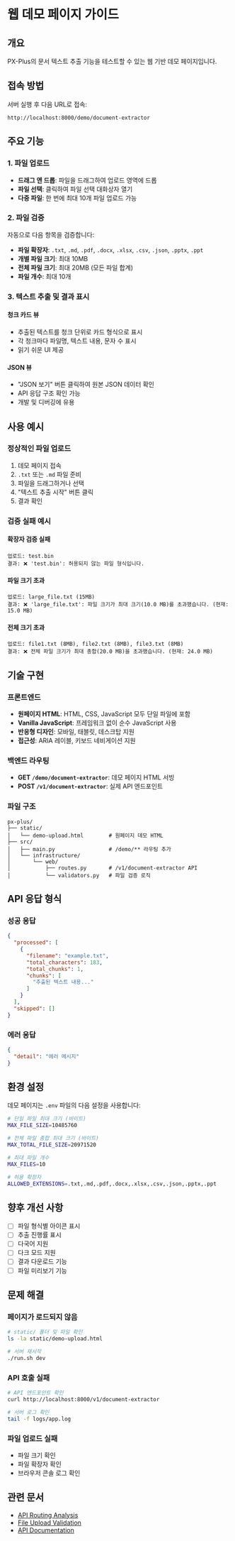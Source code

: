 # 웹 데모 페이지 가이드

## 개요

PX-Plus의 문서 텍스트 추출 기능을 테스트할 수 있는 웹 기반 데모 페이지입니다.

## 접속 방법

서버 실행 후 다음 URL로 접속:

```
http://localhost:8000/demo/document-extractor
```

## 주요 기능

### 1. 파일 업로드
- **드래그 앤 드롭**: 파일을 드래그하여 업로드 영역에 드롭
- **파일 선택**: 클릭하여 파일 선택 대화상자 열기
- **다중 파일**: 한 번에 최대 10개 파일 업로드 가능

### 2. 파일 검증
자동으로 다음 항목을 검증합니다:

- **파일 확장자**: `.txt`, `.md`, `.pdf`, `.docx`, `.xlsx`, `.csv`, `.json`, `.pptx`, `.ppt`
- **개별 파일 크기**: 최대 10MB
- **전체 파일 크기**: 최대 20MB (모든 파일 합계)
- **파일 개수**: 최대 10개

### 3. 텍스트 추출 및 결과 표시

#### 청크 카드 뷰
- 추출된 텍스트를 청크 단위로 카드 형식으로 표시
- 각 청크마다 파일명, 텍스트 내용, 문자 수 표시
- 읽기 쉬운 UI 제공

#### JSON 뷰
- "JSON 보기" 버튼 클릭하여 원본 JSON 데이터 확인
- API 응답 구조 확인 가능
- 개발 및 디버깅에 유용

## 사용 예시

### 정상적인 파일 업로드

1. 데모 페이지 접속
2. `.txt` 또는 `.md` 파일 준비
3. 파일을 드래그하거나 선택
4. "텍스트 추출 시작" 버튼 클릭
5. 결과 확인

### 검증 실패 예시

#### 확장자 검증 실패
```
업로드: test.bin
결과: ❌ 'test.bin': 허용되지 않는 파일 형식입니다.
```

#### 파일 크기 초과
```
업로드: large_file.txt (15MB)
결과: ❌ 'large_file.txt': 파일 크기가 최대 크기(10.0 MB)를 초과했습니다. (현재: 15.0 MB)
```

#### 전체 크기 초과
```
업로드: file1.txt (8MB), file2.txt (8MB), file3.txt (8MB)
결과: ❌ 전체 파일 크기가 최대 총합(20.0 MB)을 초과했습니다. (현재: 24.0 MB)
```

## 기술 구현

### 프론트엔드
- **원페이지 HTML**: HTML, CSS, JavaScript 모두 단일 파일에 포함
- **Vanilla JavaScript**: 프레임워크 없이 순수 JavaScript 사용
- **반응형 디자인**: 모바일, 태블릿, 데스크탑 지원
- **접근성**: ARIA 레이블, 키보드 네비게이션 지원

### 백엔드 라우팅
- **GET `/demo/document-extractor`**: 데모 페이지 HTML 서빙
- **POST `/v1/document-extractor`**: 실제 API 엔드포인트

### 파일 구조
```
px-plus/
├── static/
│   └── demo-upload.html        # 원페이지 데모 HTML
├── src/
│   ├── main.py                 # /demo/** 라우팅 추가
│   └── infrastructure/
│       └── web/
│           ├── routes.py       # /v1/document-extractor API
│           └── validators.py   # 파일 검증 로직
```

## API 응답 형식

### 성공 응답
```json
{
  "processed": [
    {
      "filename": "example.txt",
      "total_characters": 183,
      "total_chunks": 1,
      "chunks": [
        "추출된 텍스트 내용..."
      ]
    }
  ],
  "skipped": []
}
```

### 에러 응답
```json
{
  "detail": "에러 메시지"
}
```

## 환경 설정

데모 페이지는 `.env` 파일의 다음 설정을 사용합니다:

```bash
# 단일 파일 최대 크기 (바이트)
MAX_FILE_SIZE=10485760

# 전체 파일 총합 최대 크기 (바이트)
MAX_TOTAL_FILE_SIZE=20971520

# 최대 파일 개수
MAX_FILES=10

# 허용 확장자
ALLOWED_EXTENSIONS=.txt,.md,.pdf,.docx,.xlsx,.csv,.json,.pptx,.ppt
```

## 향후 개선 사항

- [ ] 파일 형식별 아이콘 표시
- [ ] 추출 진행률 표시
- [ ] 다국어 지원
- [ ] 다크 모드 지원
- [ ] 결과 다운로드 기능
- [ ] 파일 미리보기 기능

## 문제 해결

### 페이지가 로드되지 않음
```bash
# static/ 폴더 및 파일 확인
ls -la static/demo-upload.html

# 서버 재시작
./run.sh dev
```

### API 호출 실패
```bash
# API 엔드포인트 확인
curl http://localhost:8000/v1/document-extractor

# 서버 로그 확인
tail -f logs/app.log
```

### 파일 업로드 실패
- 파일 크기 확인
- 파일 확장자 확인
- 브라우저 콘솔 로그 확인

## 관련 문서

- [API Routing Analysis](./api-routing-analysis.md)
- [File Upload Validation](./file-upload-validation.md)
- [API Documentation](http://localhost:8000/docs)
